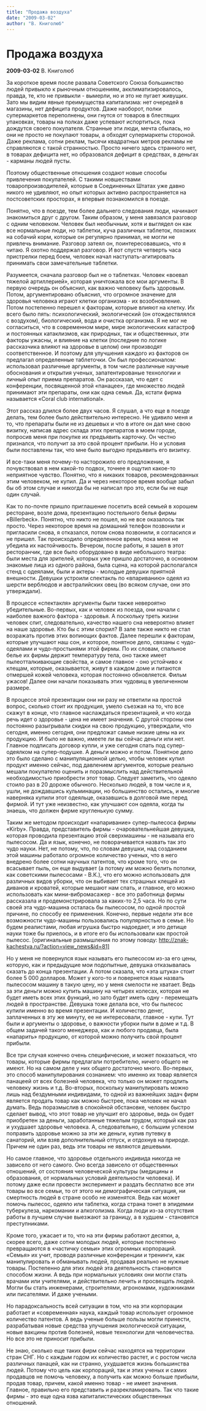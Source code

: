 ```yaml
---
title: "Продажа воздуха"
date: "2009-03-02"
author: "В. Книголюб"
---
```


# Продажа воздуха

**2009-03-02** В. Книголюб

За короткое время после развала Советского Союза большинство людей привыкло к рыночным отношениям, акклиматизировалось, правда, те, кто не привыкли - вымерли, но и это не пугает живущих. Зато мы видим явные преимущества капитализма: нет очередей в магазины, нет дефицита продуктов. Даже наоборот, полки супермаркетов переполнены, они гнутся от товаров в блестящих упаковках, товары на полках даже успевают испортиться, пока дождутся своего покупателя. Странные эти люди, мечта сбылась, но они не просто не покупают товары, а обходят супермаркеты стороной. Даже реклама, сотни реклам, тысячи квадратных метров рекламы не справляются с такой странностью. Просто ничего здесь странного нет, в товарах дефицита нет, но образовался дефицит в средствах, в деньгах - карманы людей пусты.

Поэтому общественные отношения создают новые способы привлечения покупателей. С такими новшествами товаропроизводителей, которые в Соединенных Штатах уже давно никого не удивляют, но опыт которых активно распространяется на постсоветских просторах, я впервые познакомился в поезде.

Понятно, что в поезде, тем более дальнего следования люди, начинают знакомиться друг с другом. Таким образом, у меня завязался разговор с одним человеком. Человек был необычным, хотя и выглядел он как все нормальные люди, но таблетки, куча различных таблеток, похожих на собачий корм, которые он регулярно принимал, не могли не привлечь внимание. Разговор затеял он, поинтересовавшись, что я читаю. Я охотно поддержал разговор. И вот спустя четверть часа пристрелки перед боем, человек начал наступать-агитировать принимать свои замечательные таблетки.

Разумеется, сначала разговор был не о таблетках. Человек «воевал тяжелой артиллерией», которая уничтожала все мои аргументы. В первую очередь он объяснил, как важно человеку быть здоровым. Потом, аргументировано объяснил, что огромное значение для здоровья человека играют клетки организма - их возобновление. Потом постепенно перешел к факторам, которые влияют на клетку. Их всего было пять: психологический, экологический (он отождествлялся с воздухом), биологический, вода и очистка организма. Я не мог не согласиться, что в современном мире, мире экологических катастроф и постоянных катаклизмов, как природных, так и общественных, эти факторы ужасны, и влияние на клетки (последние по логике рассказчика влияют на здоровье в целом) они производят соответственное. И поэтому для улучшения каждого из факторов он предлагал определенные таблеточки. Он был профессионалом: использовал различные аргументы, в том числе различные научные обоснования и открытия ученых, запатентированые технологии и личный опыт приема препаратов. Он рассказал, что едет с конференции, посвященной этой «панацее», где множество людей принимают эти препараты, они как одна семья. Да, кстати фирма называется «Сoral club international».

Этот рассказ длился более двух часов. Я слушал, а что еще в поезде делать, тем более было действительно интересно. Не удивило меня и то, что препараты были не из дешевых и что в итоге он дал мне свою визитку, написав адрес склада этих препаратов в моем городе, попросив меня при покупке их предъявить карточку. Он честно признался, что получит за это свой процент прибыли. Но и условия были поставлены так, что мне было выгодно предъявить его визитку.

И все-таки меня почему-то насторожило его предложение, я почувствовал в нем какой-то подвох, точнее я ощутил какое-то неприятное чувство. Понятно, что я никаких товаров, рекомендованных этим человеком, не купил. Да и через некоторое время вообще забыл бы об этом случае и никогда бы не написал про это, если бы не еще один случай.

Как то по-почте пришло приглашение посетить всей семьей в хорошем ресторане, возле дома, презентацию постельного белья фирмы «Billerbeck». Понятно, что никто не пошел, но не все оказалось так просто. Через некоторое время на домашний телефон позвонили и пригласили снова, я отказался, потом снова позвонили, я согласился и не пришел. Так происходило определенное время, пока меня не убедила их настойчивость. Вечером, после работы, я зашел в этот ресторанчик, где все было оборудовано в виде небольшого театра: были места для зрителей, которых уже пришло достаточно, в основном знакомые лица из одного района, была сцена, на которой располагался стенд с одеялами, были и актеры - молодые девушки приятной внешности. Девушки устроили спектакль по «впариванию» одеял из шерсти верблюдов и австралийских овец (во всяком случае, они это утверждали).

В процессе «спектакля» аргументы были также невероятно убедительные. Во-первых, как и человек из поезда, они начали с наиболее важного фактора - здоровья. А поскольку треть жизни человек спит, следовательно, качество нашего сна невероятно влияет на наше здоровье. Кто бы с этим спорил? В зале также никто не стал возражать против этих вопиющих фактов. Далее перешли к факторам, которые улучшают наш сон, и которое, понятное дело, связаны с чудо-одеялами и чудо-простынями этой фирмы. По их словам, спальное белье их фирмы держит температуру тела, оно также имеет пылеотталкивающие свойства, и самое главное - оно устойчиво к клещам, которые, оказывается, живут в каждом доме и питаются отмершей кожей человека, которая постоянно обновляется. Фильм ужасов! Далее они начали показывать этих чудовищ в увеличенном размере.

В процессе этой презентации они ни разу не ответили на простой вопрос, сколько стоит их продукция, умело съезжая на то, что все скажут в конце, что главное наслаждаться презентацией, и что когда речь идет о здоровье - цена не имеет значения. С другой стороны они постоянно разыгрывали скидки на свою продукцию, утверждали, что сегодня, именно сегодня, они предложат самые низкие цены на их продукцию. И было не важно, имеете ли вы сейчас деньги или нет. Главное подписать договор купли, и уже сегодня спать под супер-одеялком на супер-подушке. А деньги можно и потом. Понятное дело это было сделано с манипуляционной целью, чтобы человек купил продукт именно сейчас, под давлением аргументов, которые реально мешали покупателю оценить и поразмыслить над действительной необходимостью приобрести этот товар. Следует заметить, что одеяло стоило раз в 20 дороже обычного. Несколько людей, в том числе и я, ушли, не дождавшись кульминации, но большинство остались, и многие наверняка купили этот одеяльце, оказавшись в долговой яме перед фирмой. И тут уже неизвестно, как улучшают сон одеяла, когда ты знаешь, что должен фирме кругленькую сумму.

Таким же методом происходит «напаривание» супер-пылесоса фирмы «Kirby». Правда, представитель фирмы - очаровательнейшая девушка, которая проводила презентацию этой сверхмашины - не называла его пылесосом. Да и язык, конечно, не поворачивается назвать так это чудо науки. Нет, не потому, что, по словам девушки, над созданием этой машины работало огромное количество ученых, что в него внедрено более сотни научных патентов, что кроме того, что он всасывает пыль, он еще выдувает (а потому им можно белить потолки, как советскими пылесосами - В.К.), что его можно использовать для различных видов уборки, что он выбивает тех страшных клещей из диванов и кроватей, которые мешают нам спать, и главное, его можно использовать как мини-вибромасажер - все это работница фирмы рассказала и продемонстрировала за каких-то 2,5 часа. Но по сути своей эта чудо-машина осталась бы пылесосом, по одной простой причине, по способу ее применения. Конечно, первые недели эти все возможности чудо-машины пользовались популярностью в семье. Но будем реалистами, любая игрушка быстро надоедает, и это детище науки тоже бы приелось, и в итоге его бы использовали как простой пылесос. [оригинальные размышления по этому поводу: http://znak-kachestva.ru/?action=view_news&id=81]

Но у меня не повернулся язык называть его пылесосом из-за его цены, которую, как и предыдущие мои подопытные, девушка отказывалась сказать до конца презентации. А потом сказала, что «эта штука» стоит более 5 000 долларов. Может у кого-то и повернется язык назвать пылесосом машину в такую цену, но у меня смелости не хватает. Ведь за эти деньги можно купить машину на четырех колесах, которая не будет иметь всех этих функций, но зато будет иметь одну - перемещать людей в пространстве. Девушка тоже делала все, что бы пылесос купили именно во время презентации. И количество денег, заплаченных в эту же минуту, ее не интересовали, главное - купи. Тут были и аргументы о здоровье, о важности уборки пыли в доме и т.д. В общем задачей такого менеджера, как и любого продавца, была «напарить» продукцию, от которой можно получить свой процент прибыли.

Все три случая конечно очень специфические, и может показаться, что товары, которые фирмы предлагали потребителю, ничего общего не имеют. Но на самом деле у них общего достаточно много. Во-первых, это способ манипулирования сознанием: что именно их товар является панацеей от всех болезней человека, что только он может продлить человеку жизнь и т.д. Во-вторых, поскольку манипулировать можно лишь над бездумными индивидами, то одной из важнейших задач фирм является продать товар как можно быстрее, пока человек не начал думать. Ведь поразмыслив в спокойной обстановке, человек быстро сделает вывод, что этот товар не улучшит его здоровье, ведь он будет приобретен за деньги, заработанные тяжелым трудом, который как раз и ухудшает здоровье человека. А, следовательно, с большим успехом поправить здоровье можно за эти же деньги, купив путевку в санаторий, или взяв дополнительный отпуск, и отдохнув на природе. Причем не один раз, ведь эти товары не являются дешевыми.

Но самое главное, что здоровье отдельного индивида никогда не зависело от него самого. Оно всегда зависело от общественных отношений, от состояния человеческой культуры (медицины и образования, от нормальных условий деятельности человека). И потому даже если провести эксперимент и раздать бесплатно все эти товары во все семьи, то от этого ни демографическая ситуация, ни смертность людей в стране особо не изменятся. Ведь как может помочь пылесос, одеяло или таблетка, когда страна тонет в эпидемии туберкулеза, наркомании и алкоголизма. Когда люди из-за отсутствия работы в лучшем случае выезжают за границу, а в худшем - становятся преступниками.

Кроме того, ужасает и то, что на эти фирмы работают десятки, а, скорее всего, даже сотни молодых людей, которые постепенно превращаются в «частичку семьи» этих огромных корпораций. «Семья» их учит, проводя различные конференции и тренинги, как манипулировать и обманывать людей, продавая реально не нужные товары. Постепенно для этих людей эта деятельность становится способом жизни. А ведь при нормальных условиях они могли стать врачами или учителями, и действительно лечить и просвещать людей. Могли бы стать инженерами, строителями, агрономами, художниками или писателями. И даже учеными.

Но парадоксальность всей ситуации в том, что на эти корпорации работает и «современная» наука, каждый товар использует огромное количество патентов. А ведь ученые больше пользы могли принести, разрабатывая новые средства улучшения экологической ситуации, новые вакцины против болезней, новые технологии для человечества. Но все это не приносит прибыли.

Не знаю, сколько еще таких фирм сейчас находятся на территории стран СНГ. Но с каждым годом их количество растет, и с ростом числа различных панацей, как ни странно, ухудшается жизнь большинства людей. Потому что цель как корпораций, так и этих ученых и самих продавцов не помочь человеку, а получить как можно больше прибыли, продав товар, причем, какой именно товар - не имеет значения. Главное, правильно его представить и разрекламировать. Так что такие фирмы - это еще одна язва капиталистических общественных отношений.